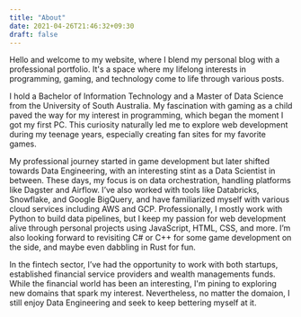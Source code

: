 ```yaml
---
title: "About"
date: 2021-04-26T21:46:32+09:30
draft: false
---
```

Hello and welcome to my website, where I blend my personal blog with a professional portfolio. It's a space where my lifelong interests in programming, gaming, and technology come to life through various posts.

I hold a Bachelor of Information Technology and a Master of Data Science from the University of South Australia. My fascination with gaming as a child paved the way for my interest in programming, which began the moment I got my first PC. This curiosity naturally led me to explore web development during my teenage years, especially creating fan sites for my favorite games.

My professional journey started in game development but later shifted towards Data Engineering, with an interesting stint as a Data Scientist in between. These days, my focus is on data orchestration, handling platforms like Dagster and Airflow. I’ve also worked with tools like Databricks, Snowflake, and Google BigQuery, and have familiarized myself with various cloud services including AWS and GCP. Professionally, I mostly work with Python to build data pipelines, but I keep my passion for web development alive through personal projects using JavaScript, HTML, CSS, and more. I’m also looking forward to revisiting C# or C++ for some game development on the side, and maybe even dabbling in Rust for fun.

In the fintech sector, I’ve had the opportunity to work with both startups, established financial service providers and wealth managements funds. While the financial world has been an interesting, I'm pining to exploring new domains that spark my interest. Nevertheless, no matter the domaion, I still enjoy Data Engineering and seek to keep bettering myself at it.
